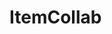 # ItemCollab

<div id="sprites"></div>
<script>
window.onload = function() {
  fetchImages().catch(console.error);
};
async function fetchImages() {
  try {
    const response = await fetch('https://api.github.com/repos/MilesFarber/ItemCollab/contents/items');
    const data = await response.json();
    if (!response.ok) {
      throw new Error('Network response was not ok.');
    }
    processFolder(data).catch(console.error);
  } catch (error) {
    console.error('Fetch error: ' + error.message);
  }
}
async function processFolder(folder) {
  try {
    const folderResponse = await fetch(folder.url);
    const folderData = await folderResponse.json();
    if (!folderResponse.ok) {
      throw new Error('Network response was not ok.');
    }
    for (const file of folderData) {
      if (file.type === 'dir') {
        await processFolder(file);
      } else if (file.name.endsWith('.png')) {
        const img = new Image();
        img.onload = function() {
          console.log('Checking if image is 16x16');
          if (img.width === 16 && img.height === 16) {
            console.log(file.name + ' is 16x16');
            document.getElementById('sprites').appendChild(img);
          } else {
            console.log(file.name + ' is not 16x16');
          }
        };
        img.onerror = function() {
          console.error('Error loading image: ' + file.name);
        };
        img.alt = file.name;
        img.src = file.download_url;
      }
    }
  } catch (error) {
    console.error('Process folder error: ' + error.message);
  }
}
</script>
